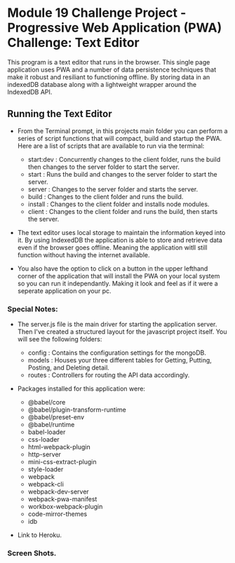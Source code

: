 # Module 19 Challenge Project - Progressive Web Application (PWA) Challenge: Text Editor
This program is a text editor that runs in the browser. This single page application uses PWA and a number of data persistence techniques that make it robust and resiliant to functioning offline. By storing data in an indexedDB database along with a lightweight wrapper around the IndexedDB API.


## Running the Text Editor
* From the Terminal prompt, in this projects main folder you can perform a series of script functions that will compact, build and startup the PWA. Here are a list of scripts that are available to run via the terminal:
    * start:dev     : Concurrently changes to the client folder, runs the build then changes to the server folder to start the server.
    * start         : Runs the build and changes to the server folder to start the server.
    * server        : Changes to the server folder and starts the server.
    * build         : Changes to the client folder and runs the build.
    * install       : Changes to the client folder and installs node modules.
    * client        : Changes to the client folder and runs the build, then starts the server.

* The text editor uses local storage to maintain the information keyed into it. By using IndexedDB the application is able to store and retrieve data even if the browser goes offline. Meaning the application witll still function without having the internet available.

* You also have the option to click on a button in the upper lefthand corner of the application that will install the PWA on your local system so you can run it independantly. Making it look and feel as if it were a seperate application on your pc.


### Special Notes:
* The server.js file is the main driver for starting the application server. Then I've created a structured layout for the javascript project itself. You will see the following folders: 
    - config : Contains the configuration settings for the mongoDB.
    - models : Houses your three different tables for Getting, Putting, Posting, and Deleting detail.
    - routes : Controllers for routing the API data accordingly.

* Packages installed for this application were:
    - @babel/core
    - @babel/plugin-transform-runtime
    - @babel/preset-env
    - @babel/runtime
    - babel-loader
    - css-loader
    - html-webpack-plugin
    - http-server
    - mini-css-extract-plugin
    - style-loader
    - webpack
    - webpack-cli
    - webpack-dev-server
    - webpack-pwa-manifest
    - workbox-webpack-plugin
    - code-mirror-themes
    - idb

* Link to Heroku.


### Screen Shots.

